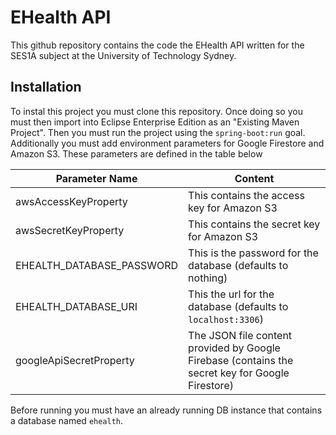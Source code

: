 # EHealth API
This github repository contains the code the EHealth API written for the SES1A subject at the University of Technology Sydney. 

## Installation
To instal this project you must clone this repository. Once doing so you must then import into Eclipse Enterprise Edition as an "Existing Maven Project". Then you must run the project using the ```spring-boot:run``` goal. Additionally you must add environment parameters for Google Firestore and Amazon S3. These parameters are defined in the table below

Parameter Name | Content
-------------- | -------
awsAccessKeyProperty | This contains the access key for Amazon S3
awsSecretKeyProperty | This contains the secret key for Amazon S3
EHEALTH_DATABASE_PASSWORD | This is the password for the database (defaults to nothing)
EHEALTH_DATABASE_URI | This the url for the database (defaults to ```localhost:3306```)
googleApiSecretProperty | The JSON file content provided by Google Firebase (contains the secret key for Google Firestore)

Before running you must have an already running DB instance that contains a database named ```ehealth```.
